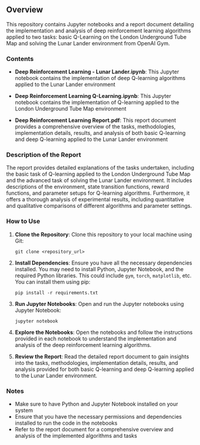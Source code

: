 ## Overview

This repository contains Jupyter notebooks and a report document detailing the implementation and analysis of deep reinforcement learning algorithms applied to two tasks: basic Q-Learning on the London Underground Tube Map and solving the Lunar Lander environment from OpenAI Gym.

### Contents
- **Deep Reinforcement Learning - Lunar Lander.ipynb**: This Jupyter notebook contains the implementation of deep Q-learning algorithms applied to the Lunar Lander environment

- **Deep Reinforcement Learning Q-Learning.ipynb**: This Jupyter notebook contains the implementation of Q-learning applied to the London Underground Tube Map environment

- **Deep Reinforcement Learning Report.pdf**: This report document provides a comprehensive overview of the tasks, methodologies, implementation details, results, and analysis of both basic Q-learning and deep Q-learning applied to the Lunar Lander environment

### Description of the Report

The report provides detailed explanations of the tasks undertaken, including the basic task of Q-learning applied to the London Underground Tube Map and the advanced task of solving the Lunar Lander environment. It includes descriptions of the environment, state transition functions, reward functions, and parameter setups for Q-learning algorithms. Furthermore, it offers a thorough analysis of experimental results, including quantitative and qualitative comparisons of different algorithms and parameter settings.

### How to Use
1. **Clone the Repository**: Clone this repository to your local machine using Git:
    ```
    git clone <repository_url>
    ```

2. **Install Dependencies**: Ensure you have all the necessary dependencies installed. You may need to install Python, Jupyter Notebook, and the required Python libraries. This could include `gym`, `torch`, `matplotlib`, etc. You can install them using pip:
    ```
    pip install -r requirements.txt
    ```

3. **Run Jupyter Notebooks**: Open and run the Jupyter notebooks using Jupyter Notebook:
    ```
    jupyter notebook
    ```

4. **Explore the Notebooks**: Open the notebooks and follow the instructions provided in each notebook to understand the implementation and analysis of the deep reinforcement learning algorithms.

5. **Review the Report**: Read the detailed report document to gain insights into the tasks, methodologies, implementation details, results, and analysis provided for both basic Q-learning and deep Q-learning applied to the Lunar Lander environment.

### Notes
- Make sure to have Python and Jupyter Notebook installed on your system
- Ensure that you have the necessary permissions and dependencies installed to run the code in the notebooks
- Refer to the report document for a comprehensive overview and analysis of the implemented algorithms and tasks
